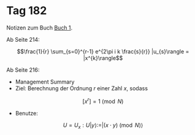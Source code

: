 # Tag 182

Notizen zum Buch [Buch 1](../Buch1.md).

Ab Seite 214:
```math
\frac{1}{r} \sum_{s=0}^{r-1} e^{2\pi i k \frac{s}{r}} |u_{s}\rangle = |x^{k}\rangle
```

Ab Seite 216:
* Management Summary
* Ziel: Berechnung der Ordnung $r$ einer Zahl $x$, sodass
```math
[x^{r}] = 1 \pmod{N}
```
* Benutze:
```math
U = U_{x}: U |y\rangle := |(x \cdot y) \pmod{N} \rangle
```

